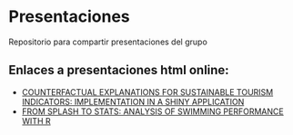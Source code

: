 # Presentaciones

Repositorio para compartir presentaciones del grupo

## Enlaces a presentaciones html online:

- [COUNTERFACTUAL EXPLANATIONS FOR SUSTAINABLE TOURISM INDICATORS: IMPLEMENTATION IN A SHINY APPLICATION](https://urjcdslab.github.io/seio2025_counterfactual/#/title-slide)
- [FROM SPLASH TO STATS: ANALYSIS OF SWIMMING PERFORMANCE WITH R](https://carmenlancho.github.io/Slides_Splash/#/title-slide)


